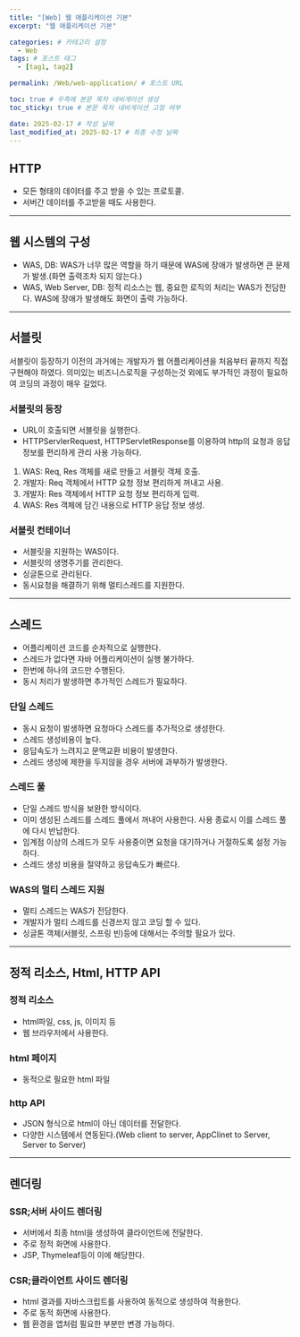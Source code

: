 ```yaml
---
title: "[Web] 웹 애플리케이션 기본"
excerpt: "웹 애플리케이션 기본"

categories: # 카테고리 설정
  - Web
tags: # 포스트 태그
  - [tag1, tag2]

permalink: /Web/web-application/ # 포스트 URL

toc: true # 우측에 본문 목차 네비게이션 생성
toc_sticky: true # 본문 목차 네비게이션 고정 여부

date: 2025-02-17 # 작성 날짜
last_modified_at: 2025-02-17 # 최종 수정 날짜
---
```


## HTTP
- 모든 형태의 데이터를 주고 받을 수 있는 프로토콜.
- 서버간 데이터를 주고받을 때도 사용한다.
---

## 웹 시스템의 구성
- WAS, DB: WAS가 너무 많은 역할을 하기 때문에 WAS에 장애가 발생하면 큰 문제가 발생.(화면 출력조차 되지 않는다.)
- WAS, Web Server, DB: 정적 리소스는 웹, 중요한 로직의 처리는 WAS가 전담한다. WAS에 장애가 발생해도 화면이 출력 가능하다.

---

## 서블릿
서블릿이 등장하기 이전의 과거에는 개발자가 웹 어플리케이션을 처음부터 끝까지 직접 구현해야 하였다. 
의미있는 비즈니스로직을 구성하는것 외에도 부가적인 과정이 필요하여 코딩의 과정이 매우 길었다.

### 서블릿의 등장
- URL이 호출되면 서블릿을 실행한다.
- HTTPServlerRequest, HTTPServletResponse를 이용하여 http의 요청과 응답 정보를 편리하게 관리 사용 가능하다.

1. WAS: Req, Res 객체를 새로 만들고 서블릿 객체 호출.
2. 개발자: Req 객체에서 HTTP 요청 정보 편리하게 꺼내고 사용.
3. 개발자: Res 객체에서 HTTP 요청 정보 편리하게 입력.
4. WAS: Res 객체에 담긴 내용으로 HTTP 응답 정보 생성.

### 서블릿 컨테이너
- 서블릿을 지원하는 WAS이다.
- 서블릿의 생명주기를 관리한다.
- 싱글톤으로 관리된다.
- 동시요청을 해결하기 위해 멀티스레드를 지원한다. 

---

## 스레드
- 어플리케이션 코드를 순차적으로 실행한다.
- 스레드가 없다면 자바 어플리케이션이 실행 불가하다.
- 한번에 하나의 코드만 수행된다.
- 동시 처리가 발생하면 추가적인 스레드가 필요하다.

### 단일 스레드
- 동시 요청이 발생하면 요청마다 스레드를 추가적으로 생성한다.
- 스레드 생성비용이 높다.
- 응답속도가 느려지고 문맥교환 비용이 발생한다.
- 스레드 생성에 제한을 두지않을 경우 서버에 과부하가 발생한다.

### 스레드 풀
- 단일 스레드 방식을 보완한 방식이다.
- 이미 생성된 스레드를 스레드 풀에서 꺼내어 사용한다. 사용 종료시 이를 스레드 풀에 다시 반납한다.
- 임계점 이상의 스레드가 모두 사용중이면 요청을 대기하거나 거절하도록 설정 가능하다.
- 스레드 생성 비용을 절약하고 응답속도가 빠르다.

### WAS의 멀티 스레드 지원
- 멀티 스레드는 WAS가 전담한다.
- 개발자가 멀티 스레드를 신경쓰지 않고 코딩 할 수 있다.
- 싱글톤 객체(서블릿, 스프링 빈)등에 대해서는 주의할 필요가 있다.

---

## 정적 리소스, Html, HTTP API

### 정적 리소스
- html파일, css, js, 이미지 등
- 웹 브라우저에서 사용한다.

### html 페이지
- 동적으로 필요한 html 파일

### http API
- JSON 형식으로 html이 아닌 데이터를 전달한다.
- 다양한 시스템에서 연동된다.(Web client to server, AppClinet to Server, Server to Server)

---

## 렌더링

### SSR;서버 사이드 렌더링
- 서버에서 최종 html을 생성하여 클라이언트에 전달한다.
- 주로 정적 화면에 사용한다.
- JSP, Thymeleaf등이 이에 해당한다.

### CSR;클라이언트 사이드 렌더링
- html 결과를 자바스크립트를 사용하여 동적으로 생성하여 적용한다.
- 주로 동적 화면에 사용한다.
- 웹 환경을 앱처럼 필요한 부분만 변경 가능하다.